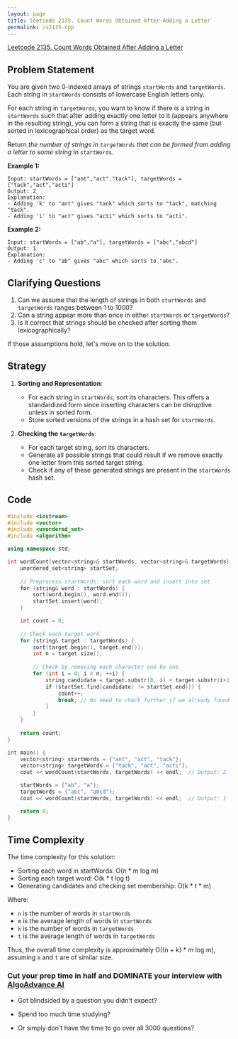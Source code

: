 ```yaml
---
layout: page
title: leetcode 2135. Count Words Obtained After Adding a Letter
permalink: /s2135-cpp
---
```

[Leetcode 2135. Count Words Obtained After Adding a Letter](https://algoadvance.github.io/algoadvance/l2135)
## Problem Statement

You are given two 0-indexed arrays of strings `startWords` and `targetWords`. Each string in `startWords` consists of lowercase English letters only. 

For each string in `targetWords`, you want to know if there is a string in `startWords` such that after adding exactly one letter to it (appears anywhere in the resulting string), you can form a string that is exactly the same (but sorted in lexicographical order) as the target word. 

Return *the number of strings in `targetWords` that can be formed from adding a letter to some string in* `startWords`.

**Example 1:**
```
Input: startWords = ["ant","act","tack"], targetWords = ["tack","act","acti"]
Output: 2
Explanation: 
- Adding 'k' to "ant" gives "tank" which sorts to "tack", matching "tack".
- Adding 'i' to "act" gives "acti" which sorts to "acti".
```

**Example 2:**
```
Input: startWords = ["ab","a"], targetWords = ["abc","abcd"]
Output: 1
Explanation: 
- Adding 'c' to "ab" gives "abc" which sorts to "abc".
```

## Clarifying Questions

1. Can we assume that the length of strings in both `startWords` and `targetWords` ranges between 1 to 1000?
2. Can a string appear more than once in either `startWords` or `targetWords`?
3. Is it correct that strings should be checked after sorting them lexicographically?

If those assumptions hold, let's move on to the solution.

## Strategy

1. **Sorting and Representation**: 
   - For each string in `startWords`, sort its characters. This offers a standardized form since inserting characters can be disruptive unless in sorted form.
   - Store sorted versions of the strings in a hash set for `startWords`.

2. **Checking the `targetWords`**:
   - For each target string, sort its characters.
   - Generate all possible strings that could result if we remove exactly one letter from this sorted target string.
   - Check if any of these generated strings are present in the `startWords` hash set.

## Code

```cpp
#include <iostream>
#include <vector>
#include <unordered_set>
#include <algorithm>

using namespace std;

int wordCount(vector<string>& startWords, vector<string>& targetWords) {
    unordered_set<string> startSet;
    
    // Preprocess startWords: sort each word and insert into set
    for (string& word : startWords) {
        sort(word.begin(), word.end());
        startSet.insert(word);
    }

    int count = 0;
    
    // Check each target word
    for (string& target : targetWords) {
        sort(target.begin(), target.end());
        int n = target.size();
        
        // Check by removing each character one by one
        for (int i = 0; i < n; ++i) {
            string candidate = target.substr(0, i) + target.substr(i+1);
            if (startSet.find(candidate) != startSet.end()) {
                count++;
                break; // No need to check further if we already found a match
            }
        }
    }
    
    return count;
}

int main() {
    vector<string> startWords = {"ant", "act", "tack"};
    vector<string> targetWords = {"tack", "act", "acti"};
    cout << wordCount(startWords, targetWords) << endl;  // Output: 2

    startWords = {"ab", "a"};
    targetWords = {"abc", "abcd"};
    cout << wordCount(startWords, targetWords) << endl;  // Output: 1

    return 0;
}
```

## Time Complexity

The time complexity for this solution:
- Sorting each word in startWords: O(n * m log m)
- Sorting each target word: O(k * t log t)
- Generating candidates and checking set membership: O(k * t * m)

Where:
- `n` is the number of words in `startWords`
- `m` is the average length of words in `startWords`
- `k` is the number of words in `targetWords`
- `t` is the average length of words in `targetWords`

Thus, the overall time complexity is approximately O((n + k) * m log m), assuming `m` and `t` are of similar size.


### Cut your prep time in half and DOMINATE your interview with [AlgoAdvance AI](https://algoAdvance.com)

- Got blindsided by a question you didn't expect?

- Spend too much time studying?

- Or simply don't have the time to go over all 3000 questions?

